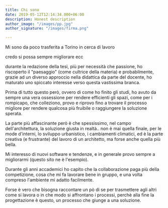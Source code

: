```yaml
---
title: Chi sono
date: 2019-05-12T12:14:34.000+06:00
description: Honest description
author_image: "/images/pp.jpg"
author_signature: "/images/firma.png"

---
```

Mi sono da poco trasferita a Torino in cerca di lavoro

credo si possa sempre migliorare ecc

durante la redazione della tesi, più per necessità che passione, ho riscoperto il "paesaggio" (come cultrice della materia) e probabilmente, grazie ad un diverso approccio nella didattica da parte del docente, ho maturato uno spiccato interesse verso questa vastissima branca.

Prima di tutto questo però, ovvero di come ho finito gli studi, ho avuto da sempre una vera ossessione per rendere efficienti gli spazi, come per i rompicapo, che colleziono, provo e riprovo fino a trovare il processo migliore per rendere qualcosa più fruibile o raggiungere la soluzione sperata.

La parte più affascinante però è che spessissimo, nel campo dell'architettura, la soluzione giusta in realtà.. non è mai quella finale, per le mode d'interni, lo sviluppo urbanistico, i cambiamenti climatici, ed è la parte creativa (e frustrante) del lavoro di un architetto, ma forse anche quella più bella.

Mi interesso di nuovi software e tendenze, e in generale provo sempre a migliorarmi (questo sito ne è l'esempio).

Durante gli anni accademici ho capito che la collaborazione paga più della competizione, cosa che mi fa lavorare bene in gruppo, e una volta compreso l'ambiente mi adatto facilmente.

Forse è vero che bisogna raccontare un pò di se per trasmettere agli altri come si lavora o in che modo si affrontano i processi, perchè alla fine la progettazione è questo, un processo che giunge a una soluzione.